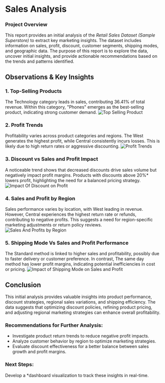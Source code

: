 # Sales Analysis

### Project Overview
This report provides an initial analysis of the *Retail Sales Dataset (Sample Superstore)* to extract key marketing insights. The dataset includes information on sales, profit, discount, customer segments, shipping modes, and geographic data. The purpose of this report is to explore the data, uncover initial insights, and provide actionable recommendations based on the trends and patterns identified.

## Observations & Key Insights

### 1. Top-Selling Products
The Technology category leads in sales, contributing 36.41% of total revenue. Within this category, "Phones" emerges as the best-selling product, indicating strong customer demand. 
![Top Selling Product](https://github.com/user-attachments/assets/7bbc3bdd-1fc7-454a-869c-efa1c9afab80)


### 2. Profit Trends

Profitability varies across product categories and regions. The West generates the highest profit, while Central consistently incurs losses. This is likely due to high return rates or aggressive discounting.
![Profit Trends](https://github.com/user-attachments/assets/eea5e50c-5975-4704-a600-503e7413d47e)


### 3. Discount vs Sales and Profit Impact
A noticeable trend shows that decreased discounts drive sales volume but negatively impact profit margins. Products with discounts above 20%* lowers profit, highlighting the need for a balanced pricing strategy.  
![Impact Of Discount on Profit](https://github.com/user-attachments/assets/8995bca2-a79c-4b5e-95a6-52dd8fe2de93)


### 4. Sales and Profit by Region
Sales performance varies by location, with West leading in revenue. However, Central experiences the highest return rate or refunds, contributing to negative profits. This suggests a need for region-specific marketing adjustments or return policy reviews.  
![Sales And Profits by Region](https://github.com/user-attachments/assets/712b9a34-3860-44e8-91af-a8cfa915d9b4)


### 5. Shipping Mode Vs Sales and Profit Performance
The Standard method is linked to higher sales and profitability, possibly due to faster delivery or customer preference. In contrast, The same day method has lower profit margins, indicating potential inefficiencies in cost or pricing.
![Impact of Shipping Mode on Sales and Profit](https://github.com/user-attachments/assets/794e80d4-0fb5-49a1-a93b-f3d01308b5f0)


## Conclusion
This initial analysis provides valuable insights into product performance, discount strategies, regional sales variations, and shipping efficiency. The data suggests that optimizing discount policies, refining product pricing, and adjusting regional marketing strategies can enhance overall profitability.  

### Recommendations for Further Analysis:
- Investigate product return trends to reduce negative profit impacts.  
- Analyze customer behavior by region to optimize marketing strategies.  
- Evaluate discount effectiveness for a better balance between sales growth and profit margins.

### Next Steps:
Develop a *dashboard visualization to track these insights in real-time. 

